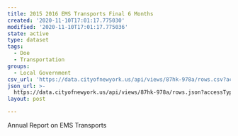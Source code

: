 ```yaml
---
title: 2015 2016 EMS Transports Final 6 Months
created: '2020-11-10T17:01:17.775030'
modified: '2020-11-10T17:01:17.775036'
state: active
type: dataset
tags:
  - Doe
  - Transportation
groups:
  - Local Government
csv_url: 'https://data.cityofnewyork.us/api/views/87hk-978a/rows.csv?accessType=DOWNLOAD'
json_url: >-
  https://data.cityofnewyork.us/api/views/87hk-978a/rows.json?accessType=DOWNLOAD
layout: post

---
```

Annual Report on EMS Transports
